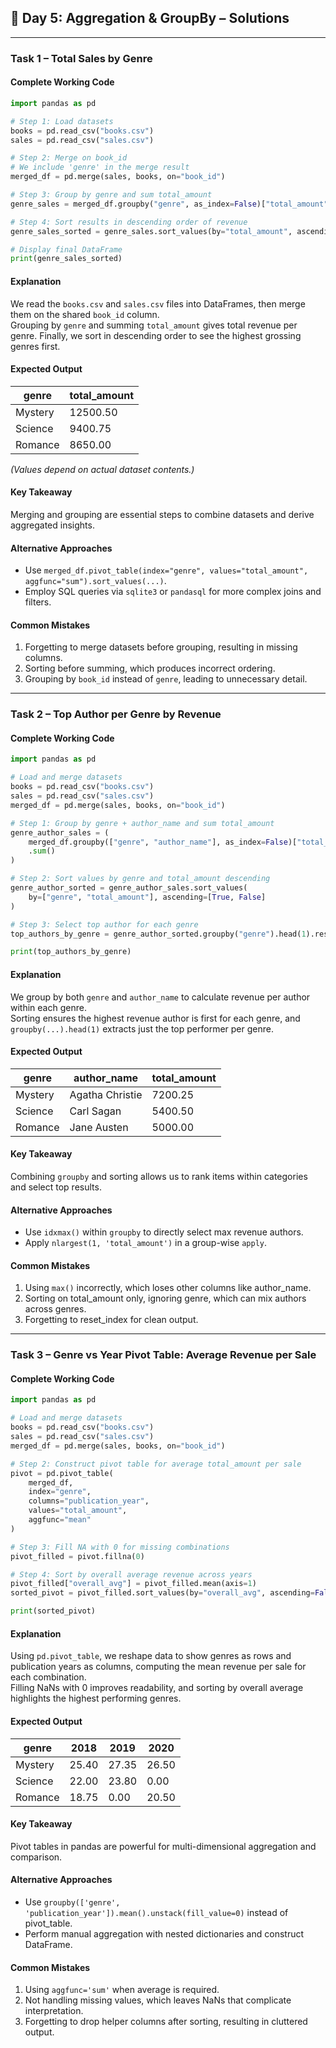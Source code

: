 ## 📝 Day 5: Aggregation & GroupBy – Solutions

---

### **Task 1 – Total Sales by Genre**

#### **Complete Working Code**
```python
import pandas as pd

# Step 1: Load datasets
books = pd.read_csv("books.csv")
sales = pd.read_csv("sales.csv")

# Step 2: Merge on book_id
# We include 'genre' in the merge result
merged_df = pd.merge(sales, books, on="book_id")

# Step 3: Group by genre and sum total_amount
genre_sales = merged_df.groupby("genre", as_index=False)["total_amount"].sum()

# Step 4: Sort results in descending order of revenue
genre_sales_sorted = genre_sales.sort_values(by="total_amount", ascending=False)

# Display final DataFrame
print(genre_sales_sorted)
```

#### **Explanation**
We read the `books.csv` and `sales.csv` files into DataFrames, then merge them on the shared `book_id` column.  
Grouping by `genre` and summing `total_amount` gives total revenue per genre. Finally, we sort in descending order to see the highest grossing genres first.

#### **Expected Output**
| genre        | total_amount |
|--------------|--------------|
| Mystery      | 12500.50     |
| Science      | 9400.75      |
| Romance      | 8650.00      |

*(Values depend on actual dataset contents.)*

#### **Key Takeaway**
Merging and grouping are essential steps to combine datasets and derive aggregated insights.

#### **Alternative Approaches**
- Use `merged_df.pivot_table(index="genre", values="total_amount", aggfunc="sum").sort_values(...)`.
- Employ SQL queries via `sqlite3` or `pandasql` for more complex joins and filters.

#### **Common Mistakes**
1. Forgetting to merge datasets before grouping, resulting in missing columns.
2. Sorting before summing, which produces incorrect ordering.
3. Grouping by `book_id` instead of `genre`, leading to unnecessary detail.

---

### **Task 2 – Top Author per Genre by Revenue**

#### **Complete Working Code**
```python
import pandas as pd

# Load and merge datasets
books = pd.read_csv("books.csv")
sales = pd.read_csv("sales.csv")
merged_df = pd.merge(sales, books, on="book_id")

# Step 1: Group by genre + author_name and sum total_amount
genre_author_sales = (
    merged_df.groupby(["genre", "author_name"], as_index=False)["total_amount"]
    .sum()
)

# Step 2: Sort values by genre and total_amount descending
genre_author_sorted = genre_author_sales.sort_values(
    by=["genre", "total_amount"], ascending=[True, False]
)

# Step 3: Select top author for each genre
top_authors_by_genre = genre_author_sorted.groupby("genre").head(1).reset_index(drop=True)

print(top_authors_by_genre)
```

#### **Explanation**
We group by both `genre` and `author_name` to calculate revenue per author within each genre.  
Sorting ensures the highest revenue author is first for each genre, and `groupby(...).head(1)` extracts just the top performer per genre.

#### **Expected Output**
| genre       | author_name       | total_amount |
|-------------|-------------------|--------------|
| Mystery     | Agatha Christie   | 7200.25      |
| Science     | Carl Sagan        | 5400.50      |
| Romance     | Jane Austen       | 5000.00      |

#### **Key Takeaway**
Combining `groupby` and sorting allows us to rank items within categories and select top results.

#### **Alternative Approaches**
- Use `idxmax()` within `groupby` to directly select max revenue authors.
- Apply `nlargest(1, 'total_amount')` in a group-wise `apply`.

#### **Common Mistakes**
1. Using `max()` incorrectly, which loses other columns like author_name.
2. Sorting on total_amount only, ignoring genre, which can mix authors across genres.
3. Forgetting to reset_index for clean output.

---

### **Task 3 – Genre vs Year Pivot Table: Average Revenue per Sale**

#### **Complete Working Code**
```python
import pandas as pd

# Load and merge datasets
books = pd.read_csv("books.csv")
sales = pd.read_csv("sales.csv")
merged_df = pd.merge(sales, books, on="book_id")

# Step 2: Construct pivot table for average total_amount per sale
pivot = pd.pivot_table(
    merged_df,
    index="genre",
    columns="publication_year",
    values="total_amount",
    aggfunc="mean"
)

# Step 3: Fill NA with 0 for missing combinations
pivot_filled = pivot.fillna(0)

# Step 4: Sort by overall average revenue across years
pivot_filled["overall_avg"] = pivot_filled.mean(axis=1)
sorted_pivot = pivot_filled.sort_values(by="overall_avg", ascending=False).drop(columns="overall_avg")

print(sorted_pivot)
```

#### **Explanation**
Using `pd.pivot_table`, we reshape data to show genres as rows and publication years as columns, computing the mean revenue per sale for each combination.  
Filling NaNs with 0 improves readability, and sorting by overall average highlights the highest performing genres.

#### **Expected Output**
| genre     | 2018    | 2019    | 2020    |
|-----------|---------|---------|---------|
| Mystery   | 25.40   | 27.35   | 26.50   |
| Science   | 22.00   | 23.80   | 0.00    |
| Romance   | 18.75   | 0.00    | 20.50   |

#### **Key Takeaway**
Pivot tables in pandas are powerful for multi-dimensional aggregation and comparison.

#### **Alternative Approaches**
- Use `groupby(['genre', 'publication_year']).mean().unstack(fill_value=0)` instead of pivot_table.
- Perform manual aggregation with nested dictionaries and construct DataFrame.

#### **Common Mistakes**
1. Using `aggfunc='sum'` when average is required.
2. Not handling missing values, which leaves NaNs that complicate interpretation.
3. Forgetting to drop helper columns after sorting, resulting in cluttered output.
